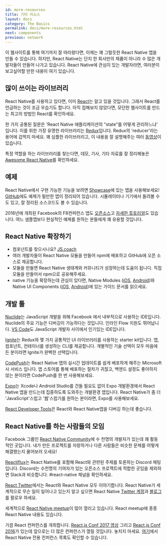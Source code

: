 ```yaml
---
id: more-resources
title: 기타 리소스
layout: docs
category: The Basics
permalink: docs/more-resources.html
next: components
previous: network
---
```


이 웹사이트를 통해 여기까지 잘 따라왔다면, 이제는 꽤 그럴듯한 React Native 앱을 만들 수 있습니다. 하지만, React Native는 단지 한 회사만의 제품이 아니라 수 많은 개발자들이 만들어 나가고 있습니다. React Native에 관심이 있는 개발자라면, 여러분이 보고싶어할 만한 내용이 여기 있습니다.

## 많이 쓰이는 라이브러리

React Native를 사용하고 있다면, 이미 [React](https://facebook.github.io/react/)는 알고 있을 것입니다. 그래서 React를 언급하는 것이 조금 우습기도 합니다. 아직 접해보지 않았다면, 모던한 웹사이트를 만드는 최고의 방법인 React를 확인하세요.

한 가지 공통된 질문은 'React Native 애플리케이션의 "state"를 어떻게 관리하느냐' 입니다. 이를 위한 가장 유명한 라이브러리는 [Redux](http://redux.js.org/)입니다. Redux의 'reducer'라는 용어에 겁먹지 마세요. 꽤 심플한 라이브러리고, 이 내용을 잘 설명해주는 여러 [동영상](https://egghead.io/courses/getting-started-with-redux)이 있습니다.

특정 역할을 하는 라이브러리를 찾는다면, 데모, 기사, 기타 자료를 잘 정리해놓은 [Awesome React Native](http://www.awesome-react-native.com/)를 확인하세요.

## 예제

React Native에서 구현 가능한 기능을 보려면 [Showcase](https://facebook.github.io/react-native/showcase.html)에 있는 앱을 사용해보세요! [GitHub](https://github.com/ReactNativeNews/React-Native-Apps)에도 예제가 될만한 앱이 정리되어 있습니다. 시뮬레이터나 기기에서 돌려볼 수도 있고, 잘 정리된 소스코드도 볼 수 있습니다.

2016년에 개최된 Facebook의 F8컨퍼런스 앱도 [오픈소스](https://github.com/fbsamples/f8app)고 [자세한 튜토리얼](http://makeitopen.com/tutorials/building-the-f8-app/planning/)도 있습니다. 여느 샘플앱보다 현실적인 예제를 원하는 분들에게 꽤 유용할 것입니다.

## React Native 확장하기

- 컴포넌트를 찾으시나요? [JS.coach](https://js.coach/react-native)
- 여러 개발자들이 React Native 모듈을 만들어 npm에 배포하고 GitHub에 오픈 소스로 제공합니다.
- 모듈을 만들면 React Native 생태계와 커뮤니티가 성장하는데 도움이 됩니다. 직접 모듈을 만들어서 npm으로 공유해주세요.
- native 기능을 확장하는데 관심이 있다면, Native Modules ([iOS](https://facebook.github.io/react-native/docs/native-modules-ios.html), [Android](https://facebook.github.io/react-native/docs/native-modules-android.html))와 Native UI Components ([iOS](https://facebook.github.io/react-native/docs/native-components-ios.html), [Android](https://facebook.github.io/react-native/docs/native-components-android.html))에 있는 가이드 문서를 읽으세요.


## 개발 툴

[Nuclide](https://nuclide.io/)는 JavaScript 개발을 위해 Facebook 에서 내부적으로 사용하는 IDE입니다. Nuclide의 주요 기능은 디버깅이 가능하다는 것입니다. 인라인 Flow 지원도 뛰어납니다. [VS Code](https://code.visualstudio.com/)도 JavaScript 개발자 사이에서 인기있는 IDE입니다.

[Ignite](https://github.com/infinitered/ignite)는 Redux와 몇 가지 공통적인 UI 라이브러리를 사용하는 starter kit입니다. 앱, 컴포넌트, 컨테이너를 생성하는 CLI를 제공합니다. 개별적인 기술 선택이 모두 마음에 든 분이라면 Ignite가 완벽한 선택입니다.

[CodePush](https://microsoft.github.io/code-push/)는 React Native 앱의 실시간 업데이트를 쉽게 배포하게 해주는 Microsoft사 서비스 입니다. 앱 스토어를 통해 배포하는 절차가 귀찮고, 백엔드 설정도 좋아하지 않는 분이라면 CodePush를 한 번 사용해보세요.

[Expo](https://docs.expo.io)는 Xcode나 Android Studio를 건들 필요도 없이 Expo 개발환경에서 React Native 앱을 만드는데 집중하도록 도와주는 개발환경 앱입니다. React Native가 좀 더 'JavaScript'스럽고 '웹'스럽기를 원하는 분이라면, Expo를 사용해보세요.

[React Developer Tools](docs/debugging.html#react-developer-tools)은 React와 React Native앱을 디버깅 하는데 좋습니다.

## React Native를 하는 사람들의 모임

Facebook 그룹인 [React Native Community](https://www.facebook.com/groups/react.native.community)에 수 천명의 개발자가 있는데 꽤 활동적인 곳입니다. 내가 만든 프로젝트를 자랑하거나 다른 사람들은 비슷한 문제를 어떻게 해결했는지 물어보러 오세요!

[Reactiflux](https://discord.gg/0ZcbPKXt5bZjGY5n)는 React Native를 포함해 React와 관련된 주제를 토론하는 Discord 채팅입니다. Discord는 수천명의 기여자가 있는 오픈소스 프로젝트에 적합한 곳임을 제외하면 Slack과 비슷합니다. #react-native 채널을 확인하세요.

[React Twitter](https://twitter.com/reactjs)에서는 React와 React Native 모두 이야기합니다. React Native가 세계적으로 무슨 일이 일어나고 있는지 알고 싶으면 React Native [Twitter 계정](https://twitter.com/reactnative)과 [블로그](/react-native/blog/)를 팔로우 하세요.

세계적으로 [React Native meetup](http://www.meetup.com/topics/react-native/)이 많이 열리고 있습니다. React meetup에 종종 React Native 내용도 있습니다.

가끔 React 컨퍼런스를 개최합니다. [React.js Conf 2017 영상](https://www.youtube.com/playlist?list=PLb0IAmt7-GS3fZ46IGFirdqKTIxlws7e0) 그리고 [React.js Conf 2016](https://www.youtube.com/playlist?list=PLb0IAmt7-GS0M8Q95RIc2lOM6nc77q1IY)가 있는데 앞으로는 더 많은 컨퍼런스가 열릴 것입니다. 놓치지 마세요. [여기](http://www.awesome-react-native.com/#conferences)에서 React Native 전용 컨퍼런스 목록도 확인할 수 있습니다.
